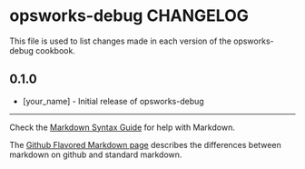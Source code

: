 opsworks-debug CHANGELOG
========================

This file is used to list changes made in each version of the opsworks-debug cookbook.

0.1.0
-----
- [your_name] - Initial release of opsworks-debug

- - -
Check the [Markdown Syntax Guide](http://daringfireball.net/projects/markdown/syntax) for help with Markdown.

The [Github Flavored Markdown page](http://github.github.com/github-flavored-markdown/) describes the differences between markdown on github and standard markdown.
